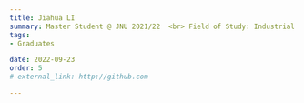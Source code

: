 ```yaml
---
title: Jiahua LI  
summary: Master Student @ JNU 2021/22  <br> Field of Study: Industrial Engineering <br> Job: Front-end Developer @ SF Technology
tags:
- Graduates

date: 2022-09-23
order: 5
# external_link: http://github.com

---
```

